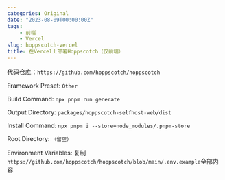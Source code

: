```yaml
---
categories: Original
date: "2023-08-09T00:00:00Z"
tags:
    - 前端
    - Vercel
slug: hoppscotch-vercel
title: 在Vercel上部署Hoppscotch（仅前端）
---
```


代码仓库：`https://github.com/hoppscotch/hoppscotch`

Framework Preset: `Other`

Build Command: `npx pnpm run generate`

Output Directory: `packages/hoppscotch-selfhost-web/dist`

Install Command: `npx pnpm i --store=node_modules/.pnpm-store`

Root Directory: `（留空）`

Environment Variables: 复制`https://github.com/hoppscotch/hoppscotch/blob/main/.env.example`全部内容
